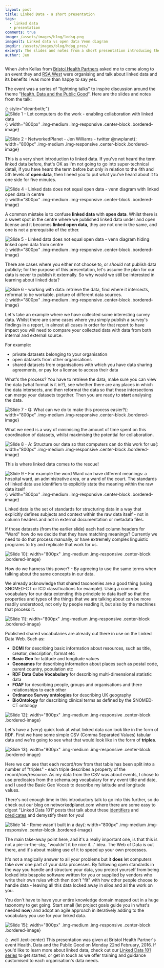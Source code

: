 ```yaml
---
layout: post
title: Linked Data - a short presentation
tags:
  - linked data
  - presentation
comments: true
image: /assets/images/blog/lodsq.png
imagealt: Linked data vs open data Venn diagram
imgdir:	/assets/images/blog/hdpg_pres/
excerpt: The slides and notes from a short presentation introducing the theory of why we would use linked data.
author: Jen
---
```


When John Kellas from [Bristol Health Partners](http://www.bristolhealthpartners.org.uk/) asked me to come along to an event they and [RSA West](https://www.thersa.org/fellowship/in-your-area/regions/west/) were organising and talk about linked data and its benefits I was more than happy to say yes. 

The event was a series of "lightning talks" to inspire discussion around the theme "[Health, Data and the Public Good](https://www.eventbrite.co.uk/e/health-data-and-the-public-good-tickets-20692819781#)". Here are the slides and notes from the talk:


{: style="clear:both;"}
![Slide 1 - Let computers do the work - enabling collaboration with linked data]({{page.imgdir}}Slide1.PNG){: width="800px" .img-medium .img-responsive .center-block .bordered-image}

![Slide 2 - NetworkedPlanet - Jen Williams - twitter @nwplanet]({{page.imgdir}}Slide2.PNG){: width="800px" .img-medium .img-responsive .center-block .bordered-image}

This is a very short introduction to linked data. If you've not heard the term linked data before, that's OK as I'm not going to go into super-technical detail, if you have heard the term before but only in relation to the 4th and 5th levels of **open data**, then I need you to put what you've heard about it to one side for five minutes.

![Slide 4 - Linked data does not equal open data - venn diagram with linked open data in centre]({{page.imgdir}}Slide4.PNG){: width="800px" .img-medium .img-responsive .center-block .bordered-image}

A common mistake is to confuse **linked data** with **open data**. Whilst there is a sweet spot in the centre where we published linked data under and open license and it becomes **linked open data**, they are not one in the same, and one is not a prerequisite of the other.

![Slide 5 - Linked data does not equal open data - venn diagram hiding linked open data from centre]({{page.imgdir}}Slide5.PNG){: width="800px" .img-medium .img-responsive .center-block .bordered-image}

There are cases where you either not choose to, or *should* not publish data publicly; for the purpose of this presentation, let's assume the plan for our data is never to publish it externally. So why would we still be interested in learning about linked data?

![Slide 6 - working with data: retrieve the data, find where it intersects, reformat to be workable. picture of different data sources.]({{page.imgdir}}Slide6.PNG){: width="800px" .img-medium .img-responsive .center-block .bordered-image}

Let's take an example where we have collected some interesting survey data. Whilst there are some cases where you simply publish a survey's findings in a report, in almost all cases in order for that report to have impact you will need to compare your collected data with data from both internal and external source.

For example:

- private datasets belonging to your organisation
- open datasets from other organisations
- shared datasets from organisations with which you have data sharing agreements, or pay for a license to access their data

What's the process? You have to retrieve the data, make sure you can view the data (what format is it in?), see whether there are any places in which the data intersects, and then reformat the data so that those intersections can merge your datasets together. Then you are ready to **start** analysing the data.

![Slide 7 - Q: What can we do to make this process easier?]({{page.imgdir}}Slide7.PNG){: width="800px" .img-medium .img-responsive .center-block .bordered-image}

What we need is a way of minimising the amount of time spent on this coordination of datasets, whilst maximising the potential for collaboration.

![Slide 8 - A: Structure our data so that computers can do this work for us]({{page.imgdir}}Slide8.PNG){: width="800px" .img-medium .img-responsive .center-block .bordered-image}

This is where linked data comes to the rescue! 

![Slide 9 - For example the word Ward can have different meanings: a hospital ward, an administrative area, or a ward of the court. The standards of linked data use identifiers to explicitly state the meaning within the raw data itself]({{page.imgdir}}Slide9.PNG){: width="800px" .img-medium .img-responsive .center-block .bordered-image}

Linked data is the set of standards for structuring data in a way that explicitly defines subjects and context within the raw data itself - not in column headers and not in external documentation or metadata files. 

If those datasets (from the earlier slide) each had column headers for "Ward" how do we decide that they have matching meanings? Currently we need to do that process manually, or have extremely complex linguistic programs to try and replicate that work for us. 

![Slide 10]({{page.imgdir}}Slide10.PNG){: width="800px" .img-medium .img-responsive .center-block .bordered-image}

How do we harness this power? - By agreeing to use the same terms when talking about the same concepts in our data. 

We already acknowledge that shared taxonomies are a good thing (using SNOMED-CT or ICD classifications for example). Using a common vocabulary for our data extending this principle to data itself so that the properties and types of the things that we are talking about can be more readily understood, not only by people reading it, but also by the machines that process it.

![Slide 11]({{page.imgdir}}Slide11.PNG){: width="800px" .img-medium .img-responsive .center-block .bordered-image}

Published shared vocabularies are already out there in use on the Linked Data Web. Such as:

- **DCMI** for describing basic information about resources, such as title, creator, description, format etc
- **Basic Geo** for latitude and longitude values
- **Geonames** for describing information about places such as postal code, parent country, population etc
- **RDF Data Cube Vocabulary** for describing multi-dimensional statistic data 
- **FOAF** for describing people, groups and organisations and there relationships to each other
- **Ordnance Survey ontologies** for describing UK geography
- **BioOntology** for describing clinical terms as defined by the SNOMED-CT ontology 

![Slide 12]({{page.imgdir}}Slide12.PNG){: width="800px" .img-medium .img-responsive .center-block .bordered-image}

Let's have a (very) quick look at what linked data can look like in the form of RDF. First we have some simple CSV (Comma Separated Values) tabular data and we're going to see what that would look like in the form of **triples**.

![Slide 13]({{page.imgdir}}Slide13.PNG){: width="800px" .img-medium .img-responsive .center-block .bordered-image}

Here we can see that each record/row from that table has been split into a number of "triples" - each triple describes a property of the record/row/resource. As my data from the CSV was about events, I chose to use predicates from the schema.org vocabulary for my event title and date, and I used the Basic Geo Vocab to describe my latitude and longitude values. 

There's not enough time in this introductory talk to go into this further, so do check out our blog on networkedplanet.com where there are some easy to digest "Linked Data 101" posts that talk about these [identifiers](/blog/2016/02/16/linked-data-101-identifiers.html) and [predicates](/blog/2016/02/17/linked-data-101-predicates.html) and demystify them for you! 

![Slide 14 - Rome wasn't built in a day]({{page.imgdir}}Slide14.PNG){: width="800px" .img-medium .img-responsive .center-block .bordered-image}

The main take-away point here, and it's a really important one, is that this is not a pie-in-the-sky, "wouldn't it be nice if..." idea. The Web of Data is out there, and it's about making use of it to speed up your own processes. 

It's not a magically answer to all your problems but it **does** let computers take over one part of your data processes. By following open standards in the way you handle and structure your data, you protect yourself from being locked into bespoke software written for you or supplied by vendors who write their own rules which then don't "fit" with how other people choose to handle data - leaving all this data locked away in silos and all the work on you.

You don't have to have your entire knowledge domain mapped out in a huge taxonomy to get going. Start small (let project goals guide you in what's needed **now**) and adopt an agile approach in iteratively adding to the vocabulary you use for your linked data.


![Slide 15]({{page.imgdir}}Slide15.PNG){: width="800px" .img-medium .img-responsive .center-block .bordered-image}



{: .well .text-center}
This presentation was given at Bristol Health Partner's event Health, Data and the Public Good on Monday 22nd February, 2016. If you'd like to learn more about linked data, check out our [Linked Data 101 series](/blog/tags/ld101-series/) to get started, or get in touch as we offer training and guidance customised to each organisation's data needs.
